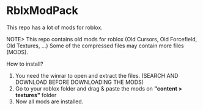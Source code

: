 # RblxModPack
This repo has a lot of mods for roblox.

NOTE>
This repo contains old mods for roblox (Old Cursors, Old Forcefield, Old Textures, ...)
Some of the compressed files may contain more files (MODS).

How to install?

1. You need the winrar to open and extract the files. (SEARCH AND DOWNLOAD BEFORE DOWNLOADING THE MODS)
2. Go to your roblox folder and drag & paste the mods on **"content > textures"** folder
3. Now all mods are installed.
